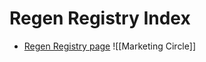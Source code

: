 # Regen Registry Index
- [Regen Registry page](https://registry.regen.network)
![[Marketing Circle]]